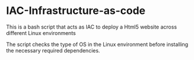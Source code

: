# IAC-Infrastructure-as-code
This is a bash script that acts as IAC to deploy a Html5 website across different Linux environments

The script checks the type of OS in the Linux environment before installing the necessary required dependencies.
